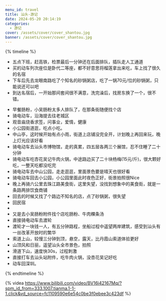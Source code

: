 ```yaml
---
menu_id: travel
title: 汕头-游记
date: 2024-05-20 20:14:19
categories:
  - 游记
cover: /assets/cover/cover_shantou.jpg
banner: /assets/cover/cover_shantou.jpg
---
```


{% timeline %}

<!-- node 2024.5.17 启程+入住名宿 -->
- 五点下班，赶高铁，检票最后一分钟还在后面排队，插队走人工通道
- 买的动车列次座位是卧代二等座，都不好意思将榴莲拿出来吃，车上找了很久的名宿
- 下车后先去龙眼南路吃了个知名的砂锅粥店，吃了一锅70元/位的砂锅粥，只能说还可以吧
- 到达名宿后，一开始那间套间很不满意，洗完澡后，找房东换了一个，很不错。
<!-- node 2024.5.18 城区到处吃逛 -->
- 早餐肠粉，小吴肠粉太多人排队了，在那条街随便找个店
- 骑电动车，沿海提去往老城区
- 观音庙烧香求签，问事业，爱情，健康
- 小公园街道逛，吃点小吃。
- 中山亭，这时候开始有点小雨，街道上店铺没完全开，计划晚上再回来玩，晚上灯光应该好看
- 骑电动车去汕头市博物馆，走的真累，四五层各两三个展馆，忍不住睡了二十分钟
- 骑电动车吃杏花吴记牛肉火锅，中途路边买了二十块杨梅(15元/斤)，很大颗好吃，一整天吃都没吃完
- 骑电动车去中山公园，走走逛逛，里面景色要是晴天也很好看
- 骑电动车回去小公园，小公园里面此时夜色正好，街景拍照很Nice
- 晚上再骑六公里去珠江路美食街，这里失望，没找到想象中的美食街，就是一条路两排饮食商铺
- 回去的时候又找了个路边不知名的店，点了砂锅粥，很失望
- 回民宿
- <!-- node 2024.5.19 渡轮+礐石山 -->
- 又是去小吴肠粉附件找个店吃肠粉、牛肉粿条汤
- 直接骑电动车去渡轮
- 渡轮才一块钱一人，有五分钟路程，坐船过程中遥望两岸建筑，感受到汕头有一丝改革开放时的繁华
- 索道上山，较慢三分钟到顶，悬空，露天，比丹霞山索道体验更好
- 山顶风和日丽，遥望汕头全市景色，拍照
- 滑道下山，速度快30s，过程刺激
- 直接打车去汕头站附件，吃牛肉火锅，没杏花吴记好吃
- 动车回深圳。
  
{% endtimeline %}

{% videa https://www.bilibili.com/video/BV16i42167Mq/?spm_id_from=333.1007.tianma.1-1-1.click&vd_source=fc1109590e6e54c0be3f0ebee3c423df %}